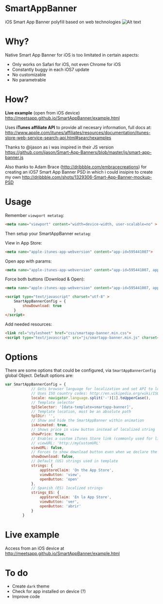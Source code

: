 SmartAppBanner
==============

iOS Smart App Banner polyfill based on web technologies
![Alt text](http://meetsapp.github.io/SmartAppBanner/example.png "Smart App Banner")

Why?
==============
Native Smart App Banner for iOS is too limitated in certain aspects:
 * Only works on Safari for iOS, not even Chrome for iOS
 * Constantly buggy in each iOS7 update
 * No customizable
 * No parametrable

How?
==============
**Live example** (open from iOS device) http://meetsapp.github.io/SmartAppBanner/example.html

Uses **iTunes affiliate API** to provide all necesary information, full docs at:
http://www.apple.com/itunes/affiliates/resources/documentation/itunes-store-web-service-search-api.html#searchexamples

Thanks to @ijason as i was inspired in their JS version
https://github.com/ijason/Smart-App-Banners/blob/master/js/smart-app-banner.js

Also thanks to Adam Brace (http://dribbble.com/embracecreations) for creating an iOS7 Smart App Banner PSD in which i could insipire to create my own
http://dribbble.com/shots/1329306-Smart-App-Banner-mockup-PSD

Usage
==============
Remember `viewport metatag`:
```html
<meta name="viewport" content="width=device-width, user-scalable=no" >
```

Then setup your SmartAppBanner `metatag`:

View in App Store:
```html
<meta name="apple-itunes-app-webversion" content="app-id=595441007">
```

Open app with params:
```html
<meta name="apple-itunes-app-webversion" content="app-id=595441007, app-argument=yourapp://yourparams">
```

Force both buttons (Download & Open):
```html
<meta name="apple-itunes-app-webversion" content="app-id=595441007, app-argument=yourapp://yourparams">
```
```html
<script type="text/javascript" charset="utf-8" >
	SmartAppBannerConfig = {
		showDownload: true
	}
</script>
```

Add needed resources:
```html
<link rel="stylesheet" href="css/smartapp-banner.min.css">
<script type="text/javascript" src="js/smartapp-banner.min.js" charset="utf-8" async defer></script>
```

Options
==============
There are some options that could be configured, via `SmartAppBannerConfig` global Object.
Default options are:

```js
var SmartAppBannerConfig = {
			// Gets browser language for localization and set API to localized iTunes Stores
			// Uses ISO country codes: http://en.wikipedia.org/wiki/ISO_3166-1_alpha-2
			locale: navigator.language.split('-')[1].toUpperCase(),
			// Template selector
			tplSelector: '[data-template=smartapp-banner]',
			// Template location, must be an absolute path
			tplDir: '',
			// Show and hide the SmartAppBanner within animation
			isAnimated: true,
			// Shows price in view button instead of localized string
			showPrice: true,
			// Enables a custom iTunes Store link (commonly used for link tracking)
			// viewURL: 'http://myCustomURL'
			viewURL: false,
			// Forces to show download button even when we declare the app-argument
			showDownload: false,
			// Default (US) strings used in template
			strings: {
				appStoreClaim: 'On the App Store',
				viewButton: 'view',
				openButton: 'open'
			},
			// Spanish (ES) localized strings
			strings_ES: {
				appStoreClaim: 'En la App Store',
				viewButton: 'ver',
				openButton: 'abrir'
			}
		}
```


Live example
==============
Access from an iOS device at http://meetsapp.github.io/SmartAppBanner/example.html

To do
==============
* Create `dark` theme
* Check for app installed on device (?)
* Improve code
